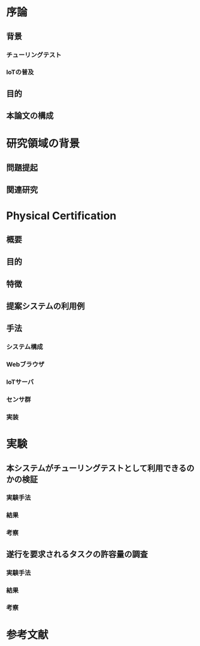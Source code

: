 # 序論
## 背景
### チューリングテスト
### IoTの普及
## 目的
## 本論文の構成
# 研究領域の背景
## 問題提起
## 関連研究
# Physical Certification
## 概要
## 目的
## 特徴
## 提案システムの利用例
## 手法
### システム構成
### Webブラウザ
### IoTサーバ
### センサ群
### 実装
# 実験
## 本システムがチューリングテストとして利用できるのかの検証
### 実験手法
### 結果
### 考察
## 遂行を要求されるタスクの許容量の調査
### 実験手法
### 結果
### 考察
# 参考文献
